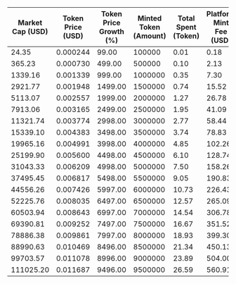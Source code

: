 | Market Cap (USD) | Token Price (USD) | Token Price Growth (%) | Minted Token (Amount) | Total Spent (Token) | Platform Mint Fee (USD) |
|------------------|-------------------|------------------------|-----------------------|--------------------|-------------------------|
| 24.35 | 0.000244 | 99.00 | 100000 | 0.01 | 0.18 |
| 365.23 | 0.000730 | 499.00 | 500000 | 0.10 | 2.13 |
| 1339.16 | 0.001339 | 999.00 | 1000000 | 0.35 | 7.30 |
| 2921.77 | 0.001948 | 1499.00 | 1500000 | 0.74 | 15.52 |
| 5113.07 | 0.002557 | 1999.00 | 2000000 | 1.27 | 26.78 |
| 7913.06 | 0.003165 | 2499.00 | 2500000 | 1.95 | 41.09 |
| 11321.74 | 0.003774 | 2998.00 | 3000000 | 2.77 | 58.44 |
| 15339.10 | 0.004383 | 3498.00 | 3500000 | 3.74 | 78.83 |
| 19965.16 | 0.004991 | 3998.00 | 4000000 | 4.85 | 102.26 |
| 25199.90 | 0.005600 | 4498.00 | 4500000 | 6.10 | 128.74 |
| 31043.33 | 0.006209 | 4998.00 | 5000000 | 7.50 | 158.26 |
| 37495.45 | 0.006817 | 5498.00 | 5500000 | 9.05 | 190.83 |
| 44556.26 | 0.007426 | 5997.00 | 6000000 | 10.73 | 226.43 |
| 52225.76 | 0.008035 | 6497.00 | 6500000 | 12.57 | 265.09 |
| 60503.94 | 0.008643 | 6997.00 | 7000000 | 14.54 | 306.78 |
| 69390.81 | 0.009252 | 7497.00 | 7500000 | 16.67 | 351.52 |
| 78886.38 | 0.009861 | 7997.00 | 8000000 | 18.93 | 399.30 |
| 88990.63 | 0.010469 | 8496.00 | 8500000 | 21.34 | 450.13 |
| 99703.57 | 0.011078 | 8996.00 | 9000000 | 23.89 | 504.00 |
| 111025.20 | 0.011687 | 9496.00 | 9500000 | 26.59 | 560.91 |
